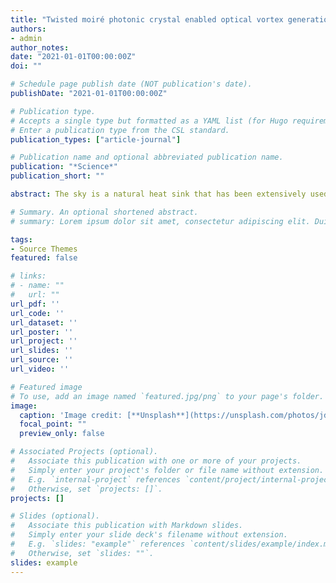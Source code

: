 ```yaml
---
title: "Twisted moiré photonic crystal enabled optical vortex generation through bound states in the continuum. Nature Communications"
authors:
- admin
author_notes:
date: "2021-01-01T00:00:00Z"
doi: ""

# Schedule page publish date (NOT publication's date).
publishDate: "2021-01-01T00:00:00Z"

# Publication type.
# Accepts a single type but formatted as a YAML list (for Hugo requirements).
# Enter a publication type from the CSL standard.
publication_types: ["article-journal"]

# Publication name and optional abbreviated publication name.
publication: "*Science*"
publication_short: ""

abstract: The sky is a natural heat sink that has been extensively used for passive radiative cooling of households. A lot of focus has been on maximizing the radiative cooling power of roof coating in the hot daytime using static, cooling-optimized material properties. However, the resultant overcooling in cold night or winter times exacerbates the heating cost, especially in climates where heating dominates energy consumption. We approached thermal regulation from an all-season perspective by developing a mechanically flexible coating that adapts its thermal emittance to different ambient temperatures. The fabricated temperature-adaptive radiative coating (TARC) optimally absorbs the solar energy and automatically switches thermal emittance from 0.20 for ambient temperatures lower than 15°C to 0.90 for temperatures above 30°C, driven by a photonically amplified metal-insulator transition. Simulations show that this system outperforms existing roof coatings for energy saving in most climates, especially those with substantial seasonal variations.

# Summary. An optional shortened abstract.
# summary: Lorem ipsum dolor sit amet, consectetur adipiscing elit. Duis posuere tellus ac convallis placerat. Proin tincidunt magna sed ex sollicitudin condimentum.

tags:
- Source Themes
featured: false

# links:
# - name: ""
#   url: ""
url_pdf: ''
url_code: ''
url_dataset: ''
url_poster: ''
url_project: ''
url_slides: ''
url_source: ''
url_video: ''

# Featured image
# To use, add an image named `featured.jpg/png` to your page's folder. 
image:
  caption: 'Image credit: [**Unsplash**](https://unsplash.com/photos/jdD8gXaTZsc)'
  focal_point: ""
  preview_only: false

# Associated Projects (optional).
#   Associate this publication with one or more of your projects.
#   Simply enter your project's folder or file name without extension.
#   E.g. `internal-project` references `content/project/internal-project/index.md`.
#   Otherwise, set `projects: []`.
projects: []

# Slides (optional).
#   Associate this publication with Markdown slides.
#   Simply enter your slide deck's filename without extension.
#   E.g. `slides: "example"` references `content/slides/example/index.md`.
#   Otherwise, set `slides: ""`.
slides: example
---
```


